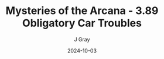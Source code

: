 ---
title: 'Mysteries of the Arcana - 3.89 Obligatory Car Troubles'
alt: 'Mysteries of the Arcana'
date: '2024-10-03'
author: 'J Gray'
artist: 'Gennifer'
---